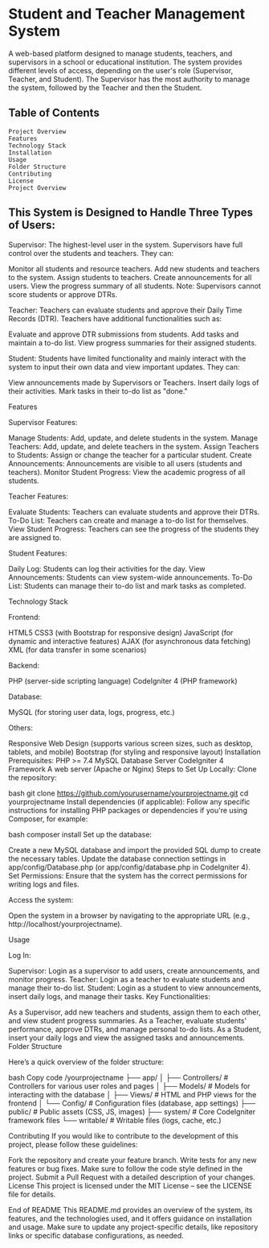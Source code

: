 # Student and Teacher Management System

A web-based platform designed to manage students, teachers, and supervisors in a school or educational institution. The system provides different levels of access, depending on the user's role (Supervisor, Teacher, and Student). The Supervisor has the most authority to manage the system, followed by the Teacher and then the Student.

## Table of Contents

    Project Overview
    Features
    Technology Stack
    Installation
    Usage
    Folder Structure
    Contributing
    License
    Project Overview
    
## This System is Designed to Handle Three Types of Users:

Supervisor:
The highest-level user in the system. Supervisors have full control over the students and teachers. They can:

  Monitor all students and resource teachers.
  Add new students and teachers to the system.
  Assign students to teachers.
  Create announcements for all users.
  View the progress summary of all students.
  Note: Supervisors cannot score students or approve DTRs.

Teacher:
Teachers can evaluate students and approve their Daily Time Records (DTR). Teachers have additional functionalities such as:

  Evaluate and approve DTR submissions from students.
  Add tasks and maintain a to-do list.
  View progress summaries for their assigned students.

Student:
Students have limited functionality and mainly interact with the system to input their own data and view important updates. They can:

  View announcements made by Supervisors or Teachers.
  Insert daily logs of their activities.
  Mark tasks in their to-do list as "done."

Features

Supervisor Features:

  Manage Students: Add, update, and delete students in the system.
  Manage Teachers: Add, update, and delete teachers in the system.
  Assign Teachers to Students: Assign or change the teacher for a particular student.
  Create Announcements: Announcements are visible to all users (students and teachers).
  Monitor Student Progress: View the academic progress of all students.

Teacher Features:

  Evaluate Students: Teachers can evaluate students and approve their DTRs.
  To-Do List: Teachers can create and manage a to-do list for themselves.
  View Student Progress: Teachers can see the progress of the students they are assigned to.

Student Features:

  Daily Log: Students can log their activities for the day.
  View Announcements: Students can view system-wide announcements.
  To-Do List: Students can manage their to-do list and mark tasks as completed.

Technology Stack

Frontend:

  HTML5
  CSS3 (with Bootstrap for responsive design)
  JavaScript (for dynamic and interactive features)
  AJAX (for asynchronous data fetching)
  XML (for data transfer in some scenarios)

Backend:

  PHP (server-side scripting language)
  CodeIgniter 4 (PHP framework)
  
Database:

  MySQL (for storing user data, logs, progress, etc.)

Others:

  Responsive Web Design (supports various screen sizes, such as desktop, tablets, and mobile)
  Bootstrap (for styling and responsive layout)
  Installation
  Prerequisites:
  PHP >= 7.4
  MySQL Database Server
  CodeIgniter 4 Framework
  A web server (Apache or Nginx)
  Steps to Set Up Locally:
  Clone the repository:


bash
git clone https://github.com/yourusername/yourprojectname.git
cd yourprojectname
Install dependencies (if applicable): Follow any specific instructions for installing PHP packages or dependencies if you're using Composer, for example:

bash
composer install
Set up the database:

Create a new MySQL database and import the provided SQL dump to create the necessary tables.
Update the database connection settings in app/config/Database.php (or app/config/database.php in CodeIgniter 4).
Set Permissions: Ensure that the system has the correct permissions for writing logs and files.

Access the system:

Open the system in a browser by navigating to the appropriate URL (e.g., http://localhost/yourprojectname).

Usage

Log In:

Supervisor: Login as a supervisor to add users, create announcements, and monitor progress.
Teacher: Login as a teacher to evaluate students and manage their to-do list.
Student: Login as a student to view announcements, insert daily logs, and manage their tasks.
Key Functionalities:

As a Supervisor, add new teachers and students, assign them to each other, and view student progress summaries.
As a Teacher, evaluate students' performance, approve DTRs, and manage personal to-do lists.
As a Student, insert your daily logs and view the assigned tasks and announcements.
Folder Structure

Here’s a quick overview of the folder structure:

bash
Copy code
/yourprojectname
├── app/
│   ├── Controllers/       # Controllers for various user roles and pages
│   ├── Models/            # Models for interacting with the database
│   ├── Views/             # HTML and PHP views for the frontend
│   └── Config/            # Configuration files (database, app settings)
├── public/                # Public assets (CSS, JS, images)
├── system/                # Core CodeIgniter framework files
└── writable/              # Writable files (logs, cache, etc.)

Contributing
If you would like to contribute to the development of this project, please follow these guidelines:

  Fork the repository and create your feature branch.
  Write tests for any new features or bug fixes.
  Make sure to follow the code style defined in the project.
  Submit a Pull Request with a detailed description of your changes.
  License
  This project is licensed under the MIT License – see the LICENSE file for details.

End of README
This README.md provides an overview of the system, its features, and the technologies used, and it offers guidance on installation and usage. Make sure to update any project-specific details, like repository links or specific database configurations, as needed.
